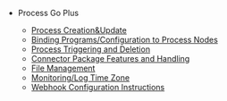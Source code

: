 <!-- markdownlint-disable first-line-h1 -->

- Process Go Plus

  * [Process Creation&Update](/en-ca/processCreationUpdate.md)
  * [Binding Programs/Configuration to Process Nodes](/en-ca/BindingProgramsConfigurationtoProcessNodes.md)
  * [Process Triggering and Deletion](/en-ca/processCreationUpdate.md)
  * [Connector Package Features and Handling](/en-ca/processCreationUpdate.md)
  * [File Management](/en-ca/processCreationUpdate.md)
  * [Monitoring/Log Time Zone](/en-ca/processCreationUpdate.md)
  * [Webhook Configuration Instructions](/en-ca/processCreationUpdate.md)
